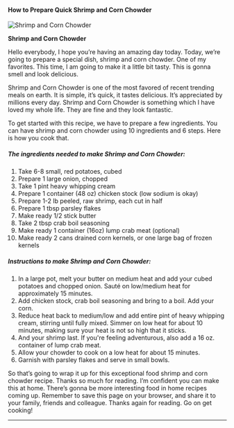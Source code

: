             

#### How to Prepare Quick Shrimp and Corn Chowder

![Shrimp and Corn Chowder](https://img-global.cpcdn.com/recipes/65e5cd990e458b41/751x532cq70/shrimp-and-corn-chowder-recipe-main-photo.jpg)

**Shrimp and Corn Chowder**

Hello everybody, I hope you’re having an amazing day today. Today, we’re going to prepare a special dish, shrimp and corn chowder. One of my favorites. This time, I am going to make it a little bit tasty. This is gonna smell and look delicious.

Shrimp and Corn Chowder is one of the most favored of recent trending meals on earth. It is simple, it’s quick, it tastes delicious. It’s appreciated by millions every day. Shrimp and Corn Chowder is something which I have loved my whole life. They are fine and they look fantastic.

To get started with this recipe, we have to prepare a few ingredients. You can have shrimp and corn chowder using 10 ingredients and 6 steps. Here is how you cook that.

##### The ingredients needed to make Shrimp and Corn Chowder:

1.  Take 6-8 small, red potatoes, cubed
2.  Prepare 1 large onion, chopped
3.  Take 1 pint heavy whipping cream
4.  Prepare 1 container (48 oz) chicken stock (low sodium is okay)
5.  Prepare 1-2 lb peeled, raw shrimp, each cut in half
6.  Prepare 1 tbsp parsley flakes
7.  Make ready 1/2 stick butter
8.  Take 2 tbsp crab boil seasoning
9.  Make ready 1 container (16oz) lump crab meat (optional)
10.  Make ready 2 cans drained corn kernels, or one large bag of frozen kernels

##### Instructions to make Shrimp and Corn Chowder:

1.  In a large pot, melt your butter on medium heat and add your cubed potatoes and chopped onion. Sauté on low/medium heat for approximately 15 minutes.
2.  Add chicken stock, crab boil seasoning and bring to a boil. Add your corn.
3.  Reduce heat back to medium/low and add entire pint of heavy whipping cream, stirring until fully mixed. Simmer on low heat for about 10 minutes, making sure your heat is not so high that it sticks.
4.  And your shrimp last. If you're feeling adventurous, also add a 16 oz. container of lump crab meat.
5.  Allow your chowder to cook on a low heat for about 15 minutes.
6.  Garnish with parsley flakes and serve in small bowls.

So that’s going to wrap it up for this exceptional food shrimp and corn chowder recipe. Thanks so much for reading. I’m confident you can make this at home. There’s gonna be more interesting food in home recipes coming up. Remember to save this page on your browser, and share it to your family, friends and colleague. Thanks again for reading. Go on get cooking!

* * *